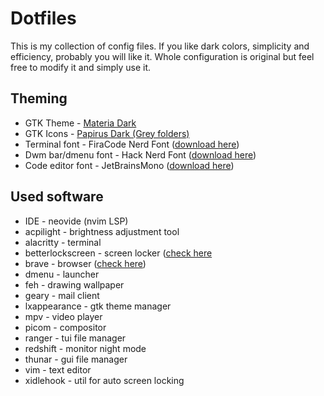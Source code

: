 # Dotfiles

This is my collection of config files. If you like dark colors, simplicity and efficiency, probably you will like it. Whole configuration is original but feel free to modify it and simply use it. 

## Theming

- GTK Theme - [Materia Dark](https://github.com/nana-4/materia-theme)
- GTK Icons - [Papirus Dark (Grey folders)](https://github.com/vinceliuice/Colloid-icon-theme)
- Terminal font - FiraCode Nerd Font ([download here](https://www.nerdfonts.com/font-downloads))
- Dwm bar/dmenu font - Hack Nerd Font ([download here](https://www.nerdfonts.com/font-downloads))
- Code editor font - JetBrainsMono ([download here](https://www.nerdfonts.com/font-downloads))

## Used software

- IDE - neovide (nvim LSP)
- acpilight - brightness adjustment tool 
- alacritty - terminal
- betterlockscreen - screen locker ([check here](https://github.com/betterlockscreen/betterlockscreen)
- brave - browser ([check here](https://github.com/brave/brave-browser))
- dmenu - launcher
- feh - drawing wallpaper
- geary - mail client
- lxappearance - gtk theme manager
- mpv - video player
- picom - compositor
- ranger - tui file manager
- redshift - monitor night mode
- thunar - gui file manager
- vim - text editor
- xidlehook - util for auto screen locking 
